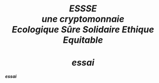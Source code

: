 <h1 align="center"> <I> ESSSE <br>une cryptomonnaie<br>Ecologique Sûre Solidaire Ethique Equitable <I> </h1>
<h1 align="center"> essai </h1>

<p align="justify">   <B> <I>essai<I> <B>  </p>
                                                             
                                 
                                       
                                     
